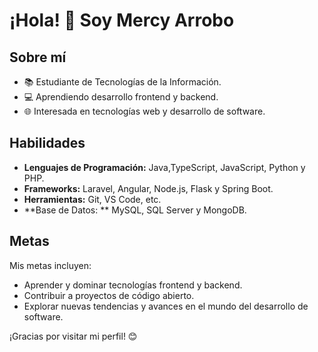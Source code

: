 
# ¡Hola! 👋 Soy Mercy Arrobo

## Sobre mí

- 📚 Estudiante de Tecnologías de la Información.
- 💻 Aprendiendo desarrollo frontend y backend.
- 🌐 Interesada en tecnologías web y desarrollo de software.

## Habilidades

- **Lenguajes de Programación:** Java,TypeScript, JavaScript, Python y PHP.
- **Frameworks:** Laravel, Angular, Node.js, Flask y Spring Boot.
- **Herramientas:** Git, VS Code, etc.
- **Base de Datos: ** MySQL, SQL Server y MongoDB.

## Metas

Mis metas incluyen:

- Aprender y dominar tecnologías frontend y backend.
- Contribuir a proyectos de código abierto.
- Explorar nuevas tendencias y avances en el mundo del desarrollo de software.


¡Gracias por visitar mi perfil! 😊
